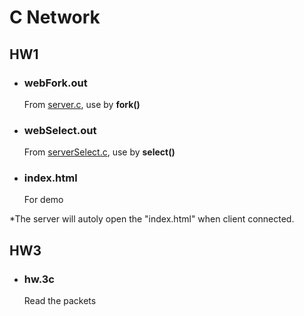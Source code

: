 # C Network

## HW1

- ### webFork.out

    From [server.c](https://github.com/john12458/C_Network/blob/master/hw1/server.c), use by **fork()**

- ### webSelect.out

    From [serverSelect.c](https://github.com/john12458/C_Network/blob/master/hw1/serverSelect.c), use by **select()**

- ### index.html
 
    For demo 

*The server will autoly open the "index.html" when client connected.

## HW3

 - ### hw.3c
 
    Read the packets


